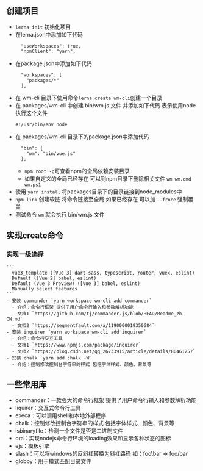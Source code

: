 ## 创建项目
  - `lerna init` 初始化项目
  - 在lerna.json中添加如下代码
    ```
      "useWorkspaces": true,
      "npmClient": "yarn",
    ```
  - 在package.json中添加如下代码
    ```
      "workspaces": [
        "packages/*"
      ],
    ```
  - 在 wm-cli 目录下使用命令`lerna create wm-cli`创建一个目录
  - 在 packages/wm-cli 中创建 bin/wm.js 文件 并添加如下代码 表示使用node执行这个文件
    ```
    #!/usr/bin/env node
    ```
  - 在 packages/wm-cli 目录下的package.json中添加代码
    ```
      "bin": {
        "wm": "bin/vue.js"
      },
    ```
    - `npm root -g`可查看npm的全局依赖安装目录
    - 如果自定义的全局已经存在 可以到npm目录下删除相关文件 `wm wm.cmd wm.ps1`
  - 使用 `yarn install` 将packages目录下的目录链接到node_modules中
  - `npm link` 创建软链 将命令链接至全局 如果已经存在 可以加 `--froce` 强制覆盖
  - 测试命令 `wm` 就会执行 bin/wm.js 文件

## 实现create命令
  ### 实现一级选择
    ```
      vue3_template ([Vue 3] dart-sass, typescript, router, vuex, eslint) 
      Default ([Vue 2] babel, eslint)
      Default (Vue 3 Preview) ([Vue 3] babel, eslint)
      Manually select features
    ```
    - 安装 commander `yarn workspace wm-cli add commander`
      - 介绍：命令行框架 提供了用户命令行输入和参数解析功能
      - 文档1 `https://github.com/tj/commander.js/blob/HEAD/Readme_zh-CN.md`
      - 文档2 `https://segmentfault.com/a/1190000019350684`
    - 安装 inquirer `yarn workspace wm-cli add inquirer`
      - 介绍：命令行交互工具
      - 文档1 `https://www.npmjs.com/package/inquirer`
      - 文档2 `https://blog.csdn.net/qq_26733915/article/details/80461257`
    - 安装 chalk `yarn add chalk -W`
      - 介绍：控制修改控制台字符串的样式 包括字体样式、颜色、背景等

## 一些常用库
  - commander：一款强大的命令行框架 提供了用户命令行输入和参数解析功能
  - liquirer：交互式命令行工具
  - execa：可以调用shell和本地外部程序
  - chalk：控制修改控制台字符串的样式 包括字体样式、颜色、背景等
  - isbinaryfile：检测一个文件是否是二进制文件
  - ora：实现nodejs命令行环境的loading效果和显示各种状态的图标
  - ejs：模板引擎
  - slash：可以将windows的反斜杠转换为斜杠路径 如：foo\\bar => foo/bar
  - globby：用于模式匹配目录文件